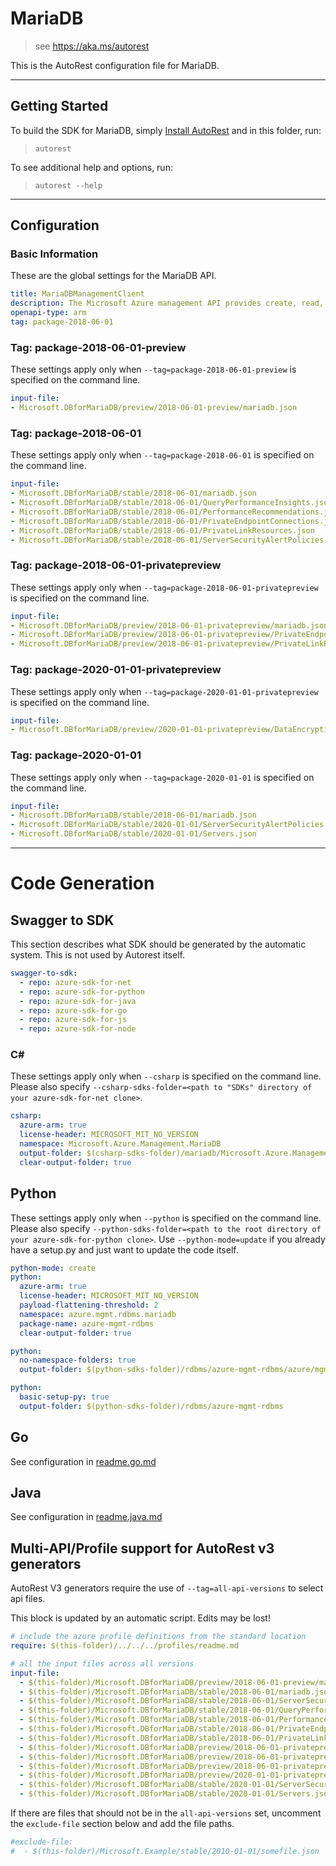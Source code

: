 # MariaDB

> see https://aka.ms/autorest

This is the AutoRest configuration file for MariaDB.



---
## Getting Started
To build the SDK for MariaDB, simply [Install AutoRest](https://aka.ms/autorest/install) and in this folder, run:

> `autorest`

To see additional help and options, run:

> `autorest --help`
---

## Configuration



### Basic Information
These are the global settings for the MariaDB API.

``` yaml
title: MariaDBManagementClient
description: The Microsoft Azure management API provides create, read, update, and delete functionality for Azure MariaDB resources including servers, databases, firewall rules, VNET rules, log files and configurations with new business model.
openapi-type: arm
tag: package-2018-06-01
```

### Tag: package-2018-06-01-preview

These settings apply only when `--tag=package-2018-06-01-preview` is specified on the command line.

``` yaml $(tag) == 'package-2018-06-01-preview'
input-file:
- Microsoft.DBforMariaDB/preview/2018-06-01-preview/mariadb.json
```


### Tag: package-2018-06-01

These settings apply only when `--tag=package-2018-06-01` is specified on the command line.

``` yaml $(tag) == 'package-2018-06-01'
input-file:
- Microsoft.DBforMariaDB/stable/2018-06-01/mariadb.json
- Microsoft.DBforMariaDB/stable/2018-06-01/QueryPerformanceInsights.json
- Microsoft.DBforMariaDB/stable/2018-06-01/PerformanceRecommendations.json
- Microsoft.DBforMariaDB/stable/2018-06-01/PrivateEndpointConnections.json
- Microsoft.DBforMariaDB/stable/2018-06-01/PrivateLinkResources.json
- Microsoft.DBforMariaDB/stable/2018-06-01/ServerSecurityAlertPolicies.json
```


### Tag: package-2018-06-01-privatepreview

These settings apply only when `--tag=package-2018-06-01-privatepreview` is specified on the command line.

``` yaml $(tag) == 'package-2018-06-01-privatepreview'
input-file:
- Microsoft.DBforMariaDB/preview/2018-06-01-privatepreview/mariadb.json
- Microsoft.DBforMariaDB/preview/2018-06-01-privatepreview/PrivateEndpointConnections.json
- Microsoft.DBforMariaDB/preview/2018-06-01-privatepreview/PrivateLinkResources.json
```

### Tag: package-2020-01-01-privatepreview

These settings apply only when `--tag=package-2020-01-01-privatepreview` is specified on the command line.


``` yaml $(tag) == 'package-2020-01-01-privatepreview'
input-file:
- Microsoft.DBforMariaDB/preview/2020-01-01-privatepreview/DataEncryptionKeys.json
```


### Tag: package-2020-01-01

These settings apply only when `--tag=package-2020-01-01` is specified on the command line.

``` yaml $(tag) == 'package-2020-01-01'
input-file:
- Microsoft.DBforMariaDB/stable/2018-06-01/mariadb.json
- Microsoft.DBforMariaDB/stable/2020-01-01/ServerSecurityAlertPolicies.json
- Microsoft.DBforMariaDB/stable/2020-01-01/Servers.json
```

---
# Code Generation


## Swagger to SDK

This section describes what SDK should be generated by the automatic system.
This is not used by Autorest itself.

``` yaml $(swagger-to-sdk)
swagger-to-sdk:
  - repo: azure-sdk-for-net
  - repo: azure-sdk-for-python
  - repo: azure-sdk-for-java
  - repo: azure-sdk-for-go
  - repo: azure-sdk-for-js
  - repo: azure-sdk-for-node
```


### C#

These settings apply only when `--csharp` is specified on the command line.
Please also specify `--csharp-sdks-folder=<path to "SDKs" directory of your azure-sdk-for-net clone>`.

``` yaml $(csharp)
csharp:
  azure-arm: true
  license-header: MICROSOFT_MIT_NO_VERSION
  namespace: Microsoft.Azure.Management.MariaDB
  output-folder: $(csharp-sdks-folder)/mariadb/Microsoft.Azure.Management.MariaDB/src/Generated
  clear-output-folder: true
```


## Python

These settings apply only when `--python` is specified on the command line.
Please also specify `--python-sdks-folder=<path to the root directory of your azure-sdk-for-python clone>`.
Use `--python-mode=update` if you already have a setup.py and just want to update the code itself.

``` yaml $(python)
python-mode: create
python:
  azure-arm: true
  license-header: MICROSOFT_MIT_NO_VERSION
  payload-flattening-threshold: 2
  namespace: azure.mgmt.rdbms.mariadb
  package-name: azure-mgmt-rdbms
  clear-output-folder: true
```
``` yaml $(python) && $(python-mode) == 'update'
python:
  no-namespace-folders: true
  output-folder: $(python-sdks-folder)/rdbms/azure-mgmt-rdbms/azure/mgmt/rdbms/mariadb
```
``` yaml $(python) && $(python-mode) == 'create'
python:
  basic-setup-py: true
  output-folder: $(python-sdks-folder)/rdbms/azure-mgmt-rdbms
```

## Go

See configuration in [readme.go.md](./readme.go.md)

## Java

See configuration in [readme.java.md](./readme.java.md)

## Multi-API/Profile support for AutoRest v3 generators

AutoRest V3 generators require the use of `--tag=all-api-versions` to select api files.

This block is updated by an automatic script. Edits may be lost!

``` yaml $(tag) == 'all-api-versions' /* autogenerated */
# include the azure profile definitions from the standard location
require: $(this-folder)/../../../profiles/readme.md

# all the input files across all versions
input-file:
  - $(this-folder)/Microsoft.DBforMariaDB/preview/2018-06-01-preview/mariadb.json
  - $(this-folder)/Microsoft.DBforMariaDB/stable/2018-06-01/mariadb.json
  - $(this-folder)/Microsoft.DBforMariaDB/stable/2018-06-01/ServerSecurityAlertPolicies.json
  - $(this-folder)/Microsoft.DBforMariaDB/stable/2018-06-01/QueryPerformanceInsights.json
  - $(this-folder)/Microsoft.DBforMariaDB/stable/2018-06-01/PerformanceRecommendations.json
  - $(this-folder)/Microsoft.DBforMariaDB/stable/2018-06-01/PrivateEndpointConnections.json
  - $(this-folder)/Microsoft.DBforMariaDB/stable/2018-06-01/PrivateLinkResources.json
  - $(this-folder)/Microsoft.DBforMariaDB/preview/2018-06-01-privatepreview/mariadb.json
  - $(this-folder)/Microsoft.DBforMariaDB/preview/2018-06-01-privatepreview/PrivateEndpointConnections.json
  - $(this-folder)/Microsoft.DBforMariaDB/preview/2018-06-01-privatepreview/PrivateLinkResources.json
  - $(this-folder)/Microsoft.DBforMariaDB/preview/2020-01-01-privatepreview/DataEncryptionKeys.json
  - $(this-folder)/Microsoft.DBforMariaDB/stable/2020-01-01/ServerSecurityAlertPolicies.json
  - $(this-folder)/Microsoft.DBforMariaDB/stable/2020-01-01/Servers.json

```

If there are files that should not be in the `all-api-versions` set,
uncomment the  `exclude-file` section below and add the file paths.

``` yaml $(tag) == 'all-api-versions'
#exclude-file:
#  - $(this-folder)/Microsoft.Example/stable/2010-01-01/somefile.json
```
